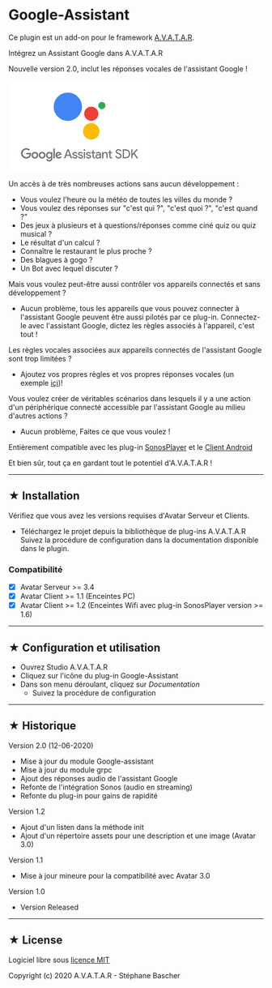 # Google-Assistant

Ce plugin est un add-on pour le framework [A.V.A.T.A.R](https://github.com/Spikharpax/A.V.A.T.A.R).

Intégrez un Assistant Google dans A.V.A.T.A.R

Nouvelle version 2.0, inclut les réponses vocales de l'assistant Google !

![GitHub Logo](logo/GoogleSDK.png)

Un accès à de très nombreuses actions sans aucun développement :
- Vous voulez l'heure ou la météo de toutes les villes du monde ?
- Vous voulez des réponses sur "c'est qui ?", "c'est quoi ?", "c'est quand ?"
- Des jeux à plusieurs et à questions/réponses comme ciné quiz ou quiz musical ?
- Le résultat d'un calcul ?
- Connaître le restaurant le plus proche ?
- Des blagues à gogo ?
- Un Bot avec lequel discuter ?

Mais vous voulez peut-être aussi contrôler vos appareils connectés et sans développement ?
- Aucun problème, tous les appareils que vous pouvez connecter à l'assistant Google peuvent être aussi pilotés par ce plug-in. Connectez-le avec l'assistant Google, dictez les règles associés à l'appareil, c'est tout !

Les règles vocales associées aux appareils connectés de l'assistant Google sont trop limitées ?
- Ajoutez vos propres règles et vos propres réponses vocales (un exemple [içi](https://github.com/Spikharpax/Avatar-Plugin-Nest))!   

Vous voulez créer de véritables scénarios dans lesquels il y a une action d'un périphérique connecté accessible par l'assistant Google au milieu d'autres actions ?
- Aucun problème, Faites ce que vous voulez !

Entièrement compatible avec les plug-in [SonosPlayer](https://github.com/Spikharpax/Avatar-Plugin-SonosPlayer) et le [Client Android](https://github.com/Spikharpax/Avatar-Plugin-Android)

Et bien sûr, tout ça en gardant tout le potentiel d'A.V.A.T.A.R !

***
## ★ Installation

Vérifiez que vous avez les versions requises d'Avatar Serveur et Clients.

* Téléchargez le projet depuis la bibliothèque de plug-ins A.V.A.T.A.R<br>
Suivez la procédure de configuration dans la documentation disponible dans le plugin.

### Compatibilité
- [X] Avatar Serveur >= 3.4
- [X] Avatar Client >= 1.1 (Enceintes PC)
- [X] Avatar Client >= 1.2 (Enceintes Wifi avec plug-in SonosPlayer version >= 1.6)

***
## ★ Configuration et utilisation
* Ouvrez Studio A.V.A.T.A.R
* Cliquez sur l'icône du plug-in Google-Assistant
* Dans son menu déroulant, cliquez sur _Documentation_
  - Suivez la procédure de configuration

***
## ★ Historique
Version 2.0 (12-06-2020)
- Mise à jour du module Google-assistant
- Mise à jour du module grpc
- Ajout des réponses audio de l'assistant Google
- Refonte de l'intégration Sonos (audio en streaming)
- Refonte du plug-in pour gains de rapidité

Version 1.2
- Ajout d'un listen dans la méthode init
- Ajout d'un répertoire assets pour une description et une image (Avatar 3.0)

Version 1.1
- Mise à jour mineure pour la compatibilité avec Avatar 3.0

Version 1.0
- Version Released

***
## ★ License
Logiciel libre sous [licence MIT](https://github.com/Spikharpax/A.V.A.T.A.R/blob/master/LICENSE)

Copyright (c) 2020 A.V.A.T.A.R - Stéphane Bascher
